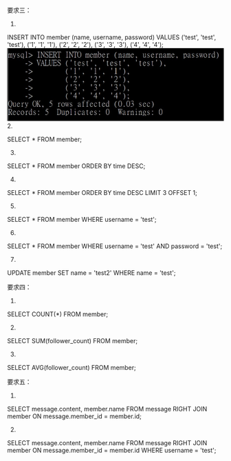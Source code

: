 要求三：

1. 

INSERT INTO member (name, username, password)
VALUES ('test', 'test', 'test'),
       ('1', '1', '1'),
       ('2', '2', '2'),
       ('3', '3', '3'),
       ('4', '4', '4');
![alt text](要求3.1.jpg)
2. 

SELECT * FROM member;

3. 

SELECT * FROM member
ORDER BY time DESC;

4.

SELECT * FROM member
ORDER BY time DESC
LIMIT 3 OFFSET 1;

5.

SELECT * FROM member 
WHERE username = 'test';

6.

SELECT * FROM member
WHERE username = 'test' 
AND password = 'test';

7. 
UPDATE member
SET name = 'test2'
WHERE name = 'test';

要求四：

1. 

SELECT COUNT(*) FROM member;

2. 

SELECT SUM(follower_count) FROM member;

3. 

SELECT AVG(follower_count) FROM member;

要求五：

1. 

SELECT message.content, member.name
FROM message
RIGHT JOIN member ON message.member_id = member.id;

2. 

SELECT message.content, member.name 
FROM message
RIGHT JOIN member ON message.member_id = member.id
WHERE username = 'test';
